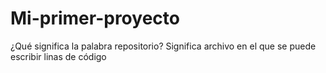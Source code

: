 # Mi-primer-proyecto
¿Qué significa la palabra repositorio?
Significa archivo en el que se puede escribir linas de código
